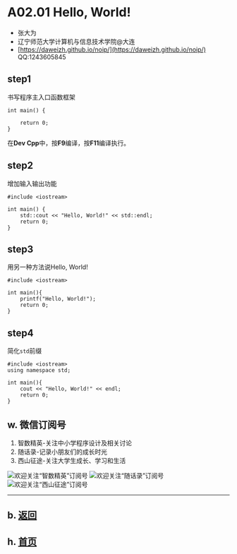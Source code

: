 # A02.01 Hello, World!

- 张大为
- 辽宁师范大学计算机与信息技术学院@大连
- [https://daweizh.github.io/noip/](https://daweizh.github.io/noip/)  QQ:1243605845

## step1

书写程序主入口函数框架

~~~
int main() {

    return 0;
}
~~~

在**Dev Cpp**中，按**F9**编译，按**F11**编译执行。

## step2

增加输入输出功能

~~~
#include <iostream>
    
int main() {
    std::cout << "Hello, World!" << std::endl;
    return 0;
}
~~~

## step3

用另一种方法说Hello, World!

~~~
#include <iostream>
    
int main(){
    printf("Hello, World!");
    return 0;
}
~~~

## step4

简化`std`前缀

~~~
#include <iostream>
using namespace std;
    
int main(){
    cout << "Hello, World!" << endl;
    return 0;
}
~~~


## w. 微信订阅号

1. 智数精英-关注中小学程序设计及相关讨论
2. 随话录-记录小朋友们的成长时光
2. 西山征途-关注大学生成长、学习和生活

![欢迎关注“智数精英”订阅号](../../../../assets/me/img/idea8.jpg)
![欢迎关注“随话录”订阅号](../../../../assets/me/img/shl8.jpg)
![欢迎关注“西山征途”订阅号](../../../../assets/me/img/xszt8.jpg)

----------

## b. [返回](../../)
    
## h. [首页](../../../../)

 